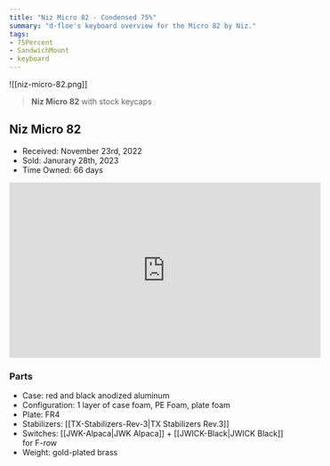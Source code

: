 ```yaml
---
title: "Niz Micro 82 - Condensed 75%"
summary: "d-floe's keyboard overview for the Micro 82 by Niz."
tags:
- 75Percent
- SandwichMount
- keyboard
---
```


![[niz-micro-82.png]]

> **Niz Micro 82** with stock keycaps

## Niz Micro 82

- Received: November 23rd, 2022
- Sold: Janurary 28th, 2023
- Time Owned: 66 days

<iframe width="560" height="315" src="https://www.youtube-nocookie.com/embed/Z_3KvIWP6Is" title="YouTube video player" frameborder="0" allow="accelerometer; autoplay; clipboard-write; encrypted-media; gyroscope; picture-in-picture; web-share" allowfullscreen></iframe>

### Parts

- Case: red and black anodized aluminum
- Configuration: 1 layer of case foam, PE Foam, plate foam
- Plate: FR4
- Stabilizers: [[TX-Stabilizers-Rev-3|TX Stabilizers Rev.3]]
- Switches: [[JWK-Alpaca|JWK Alpaca]] + [[JWICK-Black|JWICK Black]] for F-row
- Weight: gold-plated brass
